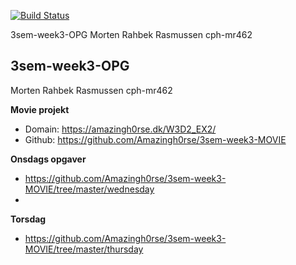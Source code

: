 
[![Build Status](https://travis-ci.com/Amazingh0rse/3sem-week3-MOVIE.svg?branch=master)](https://travis-ci.com/Amazingh0rse/3sem-week3-MOVIE)

3sem-week3-OPG
Morten Rahbek Rasmussen cph-mr462

## 3sem-week3-OPG

Morten Rahbek Rasmussen
cph-mr462

**Movie projekt**

- Domain: https://amazingh0rse.dk/W3D2_EX2/
- Github: https://github.com/Amazingh0rse/3sem-week3-MOVIE

**Onsdags opgaver**
- https://github.com/Amazingh0rse/3sem-week3-MOVIE/tree/master/wednesday
- 
**Torsdag**
- https://github.com/Amazingh0rse/3sem-week3-MOVIE/tree/master/thursday
